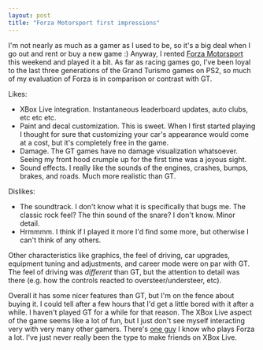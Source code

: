 ```yaml
---
layout: post
title: "Forza Motorsport first impressions"
---
```


<p>I'm not nearly as much as a gamer as I used to be, so it's a big deal when I go out and rent or buy a new game :) Anyway, I rented <a href="http://www.amazon.com/exec/obidos/tg/detail/-/B0006BK58U/qid=1119891761/sr=8-1/ref=pd_bbs_ur_1/002-9099629-4409604?v=glance&amp;s=videogames&amp;n=507846" target="_blank">Forza Motorsport</a> this weekend and played it a bit. As far as racing games go, I've been loyal to the last three generations of the Grand Turismo games on PS2, so much of my evaluation of Forza is in comparison or contrast with GT.</p>
<p>Likes:</p>
<ul> 
<li>XBox Live integration. Instantaneous leaderboard updates, auto clubs, etc etc etc. </li> 
<li>Paint and decal customization. This is sweet. When I first started playing I thought for sure that customizing your car's appearance would come at a cost, but it's completely free in the game.</li> 
<li>Damage. The GT games have no damage visualization whatsoever. Seeing my front hood crumple up for the first time was a joyous sight.</li> 
<li>Sound effects. I really like the sounds of the engines, crashes, bumps, brakes, and roads. Much more realistic than GT.</li></ul> 
<p>Dislikes:</p>
<ul> 
<li>The soundtrack. I don't know what it is specifically that bugs me. The classic rock feel? The thin sound of the snare? I don't know. Minor detail.</li> 
<li>Hrmmmm. I think if I played it more I'd find some more, but otherwise I can't think of any others.</li></ul> 
<p>Other characteristics like graphics, the feel of driving, car upgrades, equipment tuning and adjustments, and career mode were on par with GT. The feel of driving was <em>different</em> than GT, but the attention to detail was there (e.g. how the controls reacted to oversteer/understeer, etc).</p>
<p>Overall it has some nicer features than GT, but I'm on the fence about buying it. I could tell after a few hours that I'd get a little bored with it after a while. I haven't played GT for a while for that reason. The XBox Live aspect of the game seems like a lot of fun, but I just don't see myself interacting very with very many other gamers. There's <a href="http://www.jasonbock.net/" target="_blank">one guy</a> I know who plays Forza a lot. I've just never really been the type to make friends on XBox Live.</p>
 

